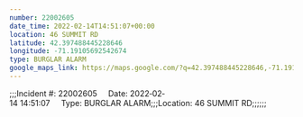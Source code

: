 ```yaml
---
number: 22002605
date_time: 2022-02-14T14:51:07+00:00
location: 46 SUMMIT RD
latitude: 42.397488445228646
longitude: -71.19105692542674
type: BURGLAR ALARM
google_maps_link: https://maps.google.com/?q=42.397488445228646,-71.19105692542674
---
```


;;;Incident #: 22002605     Date: 2022‐02‐14 14:51:07     Type: BURGLAR ALARM;;;Location: 46 SUMMIT RD;;;;;;
